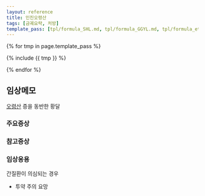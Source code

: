 ```yaml
---
layout: reference
title: 인진오령산
tags: [금궤요략, 처방]
template_pass: [tpl/formula_SHL.md, tpl/formula_GGYL.md, tpl/formula_etc.md]
---
```


{% for tmp in page.template_pass %}

{% include {{ tmp }} %}

{% endfor %}

## 임상메모

[오령산]({{site.formulaurl}}/오령산) 증을 동반한 황달


### 주요증상


### 참고증상

### 임상응용

간질환이 의심되는 경우
* 투약 주의 요망
